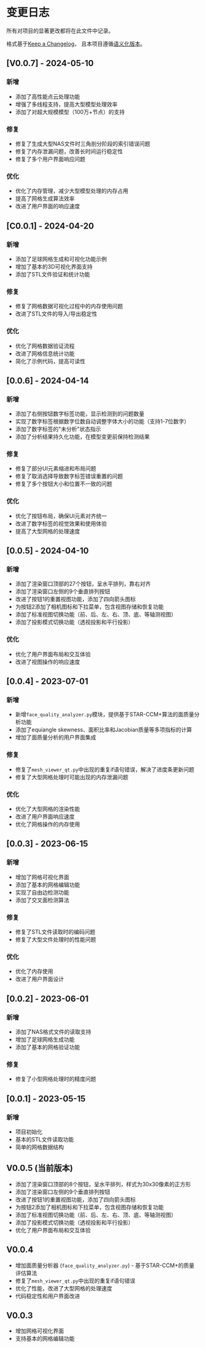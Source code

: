 # 变更日志

所有对项目的显著更改都将在此文件中记录。

格式基于[Keep a Changelog](https://keepachangelog.com/zh-CN/1.0.0/)，
且本项目遵循[语义化版本](https://semver.org/lang/zh-CN/)。

## [V0.0.7] - 2024-05-10

### 新增
- 添加了高性能点云处理功能
- 增强了多线程支持，提高大型模型处理效率
- 添加了对超大规模模型（100万+节点）的支持

### 修复
- 修复了生成大型NAS文件时三角剖分阶段的索引错误问题
- 修复了内存泄漏问题，改善长时间运行稳定性
- 修复了多个用户界面响应问题

### 优化
- 优化了内存管理，减少大型模型处理的内存占用
- 提高了网格生成算法效率
- 改进了用户界面的响应速度

## [C0.0.1] - 2024-04-20

### 新增
- 添加了足球网格生成和可视化功能示例
- 增加了基本的3D可视化界面支持
- 添加了STL文件验证和统计功能

### 修复
- 修复了网格数据可视化过程中的内存使用问题
- 改进了STL文件的导入/导出稳定性

### 优化
- 优化了网格数据验证流程
- 改进了网格信息统计功能
- 简化了示例代码，提高可读性

## [0.0.6] - 2024-04-14

### 新增
- 添加了右侧按钮数字标签功能，显示检测到的问题数量
- 实现了数字标签根据数字位数自动调整字体大小的功能（支持1-7位数字）
- 添加了数字标签的"未分析"状态指示
- 添加了分析结果持久化功能，在模型变更前保持检测结果

### 修复
- 修复了部分UI元素缩进和布局问题
- 修复了取消选择导致数字标签错误重置的问题
- 修复了多个按钮大小和位置不一致的问题

### 优化
- 优化了按钮布局，确保UI元素对齐统一
- 改进了数字标签的视觉效果和使用体验
- 提高了大型网格的处理速度

## [0.0.5] - 2024-04-10

### 新增
- 添加了渲染窗口顶部的27个按钮，呈水平排列，靠右对齐
- 添加了渲染窗口左侧的9个垂直排列按钮
- 改进了按钮1的重置视图功能，添加了四向箭头图标
- 为按钮2添加了相机图标和下拉菜单，包含视图存储和恢复功能
- 添加了标准视图切换功能（前、后、左、右、顶、底、等轴测视图）
- 添加了投影模式切换功能（透视投影和平行投影）

### 优化
- 优化了用户界面布局和交互体验
- 改进了视图操作的响应速度

## [0.0.4] - 2023-07-01

### 新增
- 新增`face_quality_analyzer.py`模块，提供基于STAR-CCM+算法的面质量分析功能
- 添加了equiangle skewness、面积比率和Jacobian质量等多项指标的计算
- 增加了面质量分析的用户界面集成

### 修复
- 修复了`mesh_viewer_qt.py`中出现的重复if语句错误，解决了进度条更新问题
- 修复了大型网格处理时可能出现的内存泄漏问题

### 优化
- 优化了大型网格的渲染性能
- 改进了用户界面响应速度
- 优化了网格操作的内存使用

## [0.0.3] - 2023-06-15

### 新增
- 增加了网格可视化界面
- 添加了基本的网格编辑功能
- 实现了自由边检测功能
- 添加了交叉面检测算法

### 修复
- 修复了STL文件读取时的编码问题
- 修复了大型文件处理时的性能问题

### 优化
- 优化了内存使用
- 改进了用户界面设计

## [0.0.2] - 2023-06-01

### 新增
- 添加了NAS格式文件的读取支持
- 增加了足球网格生成功能
- 添加了基本的网格验证功能

### 修复
- 修复了小型网格处理时的精度问题

## [0.0.1] - 2023-05-15

### 新增
- 项目初始化
- 基本的STL文件读取功能
- 简单的网格数据结构

## V0.0.5 (当前版本)

* 添加了渲染窗口顶部的8个按钮，呈水平排列，样式为30x30像素的正方形
* 添加了渲染窗口左侧的9个垂直排列按钮
* 改进了按钮1的重置视图功能，添加了四向箭头图标
* 为按钮2添加了相机图标和下拉菜单，包含视图存储和恢复功能
* 添加了标准视图切换功能（前、后、左、右、顶、底、等轴测视图）
* 添加了投影模式切换功能（透视投影和平行投影）
* 优化了用户界面布局和交互体验

## V0.0.4

* 增加面质量分析器 (`face_quality_analyzer.py`) - 基于STAR-CCM+的质量评估算法
* 修复了`mesh_viewer_qt.py`中出现的重复if语句错误
* 优化了性能，改进了大型网格的处理速度
* 代码稳定性和用户界面改进

## V0.0.3

* 增加网格可视化界面
* 支持基本的网格编辑功能 